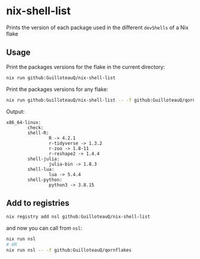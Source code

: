 # nix-shell-list

Prints the version of each package used in the different `devShells` of a Nix flake

## Usage

Print the packages versions for the flake in the current directory:

```sh
nix run github:GuilloteauQ/nix-shell-list
```


Print the packages versions for any flake:

```sh
nix run github:GuilloteauQ/nix-shell-list -- -f github:GuilloteauQ/qornflakes
```
  
Output:  

```
x86_64-linux:
        check:
        shell-R:
                R -> 4.2.1
                r-tidyverse -> 1.3.2
                r-zoo -> 1.8-11
                r-reshape2 -> 1.4.4
        shell-julia:
                julia-bin -> 1.8.3
        shell-lua:
                lua -> 5.4.4
        shell-python:
                python3 -> 3.8.15
```

## Add to registries

```sh
nix registry add nsl github:GuilloteauQ/nix-shell-list
```

and now you can call from `nsl`:


```sh
nix run nsl
# OR
nix run nsl -- -f github:GuilloteauQ/qornflakes
```
